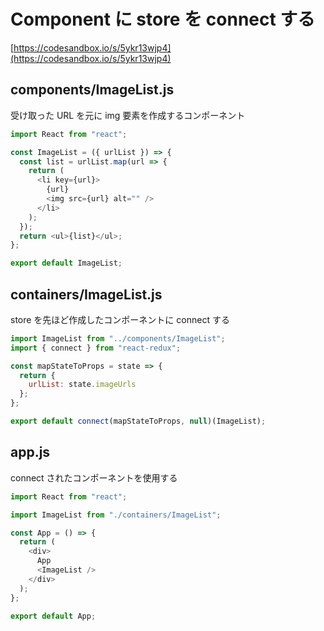# Component に store を connect する

[https://codesandbox.io/s/5ykr13wjp4](https://codesandbox.io/s/5ykr13wjp4)

## components/ImageList.js

受け取った URL を元に img 要素を作成するコンポーネント

```javascript
import React from "react";

const ImageList = ({ urlList }) => {
  const list = urlList.map(url => {
    return (
      <li key={url}>
        {url}
        <img src={url} alt="" />
      </li>
    );
  });
  return <ul>{list}</ul>;
};

export default ImageList;
```

## containers/ImageList.js

store を先ほど作成したコンポーネントに connect する

```javascript
import ImageList from "../components/ImageList";
import { connect } from "react-redux";

const mapStateToProps = state => {
  return {
    urlList: state.imageUrls
  };
};

export default connect(mapStateToProps, null)(ImageList);
```

## app.js

connect されたコンポーネントを使用する

```javascript
import React from "react";

import ImageList from "./containers/ImageList";

const App = () => {
  return (
    <div>
      App
      <ImageList />
    </div>
  );
};

export default App;
```


